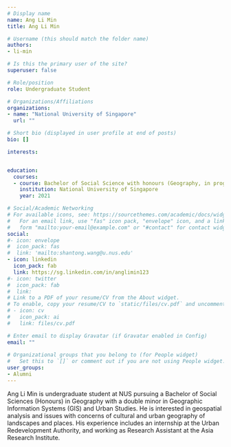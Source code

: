 ```yaml
---
# Display name
name: Ang Li Min
title: Ang Li Min

# Username (this should match the folder name)
authors:
- li-min

# Is this the primary user of the site?
superuser: false

# Role/position
role: Undergraduate Student

# Organizations/Affiliations
organizations:
- name: "National University of Singapore"
  url: ""

# Short bio (displayed in user profile at end of posts)
bio: []

interests:


education:
  courses:
  - course: Bachelor of Social Science with honours (Geography, in progress) 
    institution: National University of Singapore
    year: 2021

# Social/Academic Networking
# For available icons, see: https://sourcethemes.com/academic/docs/widgets/#icons
#   For an email link, use "fas" icon pack, "envelope" icon, and a link in the
#   form "mailto:your-email@example.com" or "#contact" for contact widget.
social:
#- icon: envelope
#  icon_pack: fas
#  link: 'mailto:shantong.wang@u.nus.edu'
- icon: linkedin
  icon_pack: fab
  link: https://sg.linkedin.com/in/anglimin123
#- icon: twitter
#  icon_pack: fab
#  link: 
# Link to a PDF of your resume/CV from the About widget.
# To enable, copy your resume/CV to `static/files/cv.pdf` and uncomment the lines below.  
# - icon: cv
#   icon_pack: ai
#   link: files/cv.pdf

# Enter email to display Gravatar (if Gravatar enabled in Config)
email: ""
  
# Organizational groups that you belong to (for People widget)
#   Set this to `[]` or comment out if you are not using People widget.  
user_groups:
- Alumni
---
```


Ang Li Min is undergraduate student at NUS pursuing a Bachelor of Social Sciences (Honours) in Geography with a double minor in Geographic Information Systems (GIS) and Urban Studies.
He is interested in geospatial analysis and issues with concerns of cultural and urban geography of landscapes and places. 
His experience includes an internship at the Urban Redevelopment Authority, and working as Research Assistant at the Asia Research Institute.

